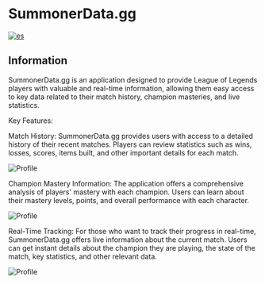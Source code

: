 # SummonerData.gg

[![es](https://img.shields.io/badge/lang-es-yellow.svg)](https://github.com/Gorosss/summonerData/blob/master/README-ES.md)

## Information

SummonerData.gg is an application designed to provide League of Legends players with valuable and real-time information, allowing them easy access to key data related to their match history, champion masteries, and live statistics.

Key Features:

Match History: SummonerData.gg provides users with access to a detailed history of their recent matches. Players can review statistics such as wins, losses, scores, items built, and other important details for each match.

![Profile](assets/profileREADME.png)

Champion Mastery Information: The application offers a comprehensive analysis of players' mastery with each champion. Users can learn about their mastery levels, points, and overall performance with each character.

![Profile](assets/masteryREADME.png)

Real-Time Tracking: For those who want to track their progress in real-time, SummonerData.gg offers live information about the current match. Users can get instant details about the champion they are playing, the state of the match, key statistics, and other relevant data.

![Profile](assets/liveGameREADME.png)
